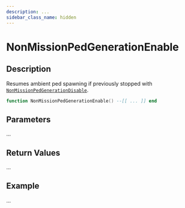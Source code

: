 ```yaml
---
description: ...
sidebar_class_name: hidden
---
```


# NonMissionPedGenerationEnable

## Description

Resumes ambient ped spawning if previously stopped with [`NonMissionPedGenerationDisable`](/docs/game-reference/global-functions/NonMissionPedGenerationDisable).

```lua
function NonMissionPedGenerationEnable() --[[ ... ]] end
```

## Parameters

...

## Return Values

...

## Example

...

